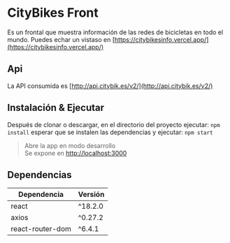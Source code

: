 # CityBikes Front
Es un frontal que muestra información de las redes de bicicletas en todo el mundo.
Puedes echar un vistaso en [https://citybikesinfo.vercel.app/](https://citybikesinfo.vercel.app/)
## Api
La API consumida es [http://api.citybik.es/v2/](http://api.citybik.es/v2/)
## Instalación & Ejecutar
Después de clonar o descargar, en el directorio del proyecto ejecutar:
`npm install`
esperar que se instalen las dependencias y ejecutar:
`npm start`
> Abre la app en modo desarrollo\
> Se expone en [http://localhost:3000](http://localhost:3000) 

## Dependencias
| Dependencia | Versión |
|--|--|
| react | ^18.2.0 |
| axios | ^0.27.2 |
|react-router-dom|^6.4.1 |